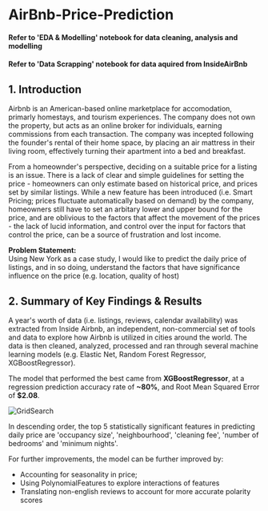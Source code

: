 # AirBnb-Price-Prediction

#### Refer to 'EDA & Modelling' notebook for data cleaning, analysis and modelling
#### Refer to 'Data Scrapping' notebook for data aquired from InsideAirBnb

## 1. Introduction

Airbnb is an American-based online marketplace for accomodation, primarly homestays, and tourism experiences. The company does not own the property, but acts as an online broker for individuals, earning commissions from each transaction. The company was incepted following the founder's rental of their home space, by placing an air mattress in their living room, effectively turning their apartment into a bed and breakfast. 

From a homeownder's perspective, deciding on a suitable price for a listing is an issue. There is a lack of clear and simple guidelines for setting the price - homeowners can only estimate based on historical price, and prices set by similar listings. While a new feature has been introduced (i.e. Smart Pricing; prices fluctuate automatically based on demand) by the company, homeowners still have to set an arbitary lower and upper bound for the price, and are oblivious to the factors that affect the movement of the prices - the lack of lucid information, and control over the input for factors that control the price, can be a source of frustration and lost income.

__Problem Statement:__ 
<br> Using New York as a case study, I would like to predict the daily price of listings, and in so doing, understand the factors that have significance influence on the price (e.g. location, quality of host)

## 2. Summary of Key Findings & Results

A year's worth of data (i.e. listings, reviews, calendar availability) was extracted from Inside Airbnb, an independent, non-commercial set of tools and data to explore how Airbnb is utilized in cities around the world. The data is then cleaned, analyzed, processed and ran through several machine learning models (e.g. Elastic Net, Random Forest Regressor, XGBoostRegressor).

The model that performed the best came from __XGBoostRegressor__, at a regression prediction accuracy rate of __~80%__, and Root Mean Squared Error of __$2.08__. 

![GridSearch](../Assets/Model_Gridsearch.png)

In descending order, the top 5 statistically significant features in predicting daily price are 'occupancy size', 'neighbourhood', 'cleaning fee', 'number of bedrooms' and 'minimum nights'.

For further improvements, the model can be further improved by:
- Accounting for seasonality in price;
- Using PolynomialFeatures to explore interactions of features
- Translating non-english reviews to account for more accurate polarity scores

